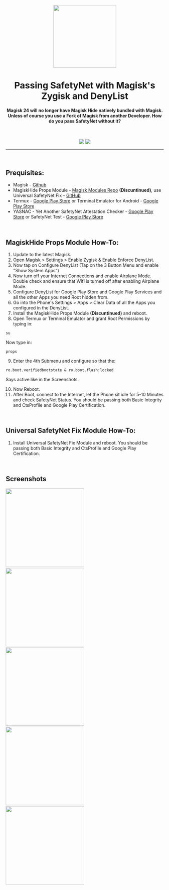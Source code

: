 <p align="center"><img src="https://github.com/K3V1991/Passing-SafetyNet-with-Magisk-Zygisk-and-DenyList/blob/main/Google-Play-Services.png" width="200"></a>
<h1 align="center"><b>Passing SafetyNet with Magisk's Zygisk and DenyList</b></h1>
<h4 align="center">Magisk 24 will no longer have Magisk Hide natively bundled with Magisk. 
Unless of course you use a Fork of Magisk from another Developer.
How do you pass SafetyNet without it?</h4>
<br />

<p align="center">
<a href="https://www.paypal.com/cgi-bin/webscr?cmd=_s-xclick&hosted_button_id=HW8B98TVDLKWA" alt="Donate-PayPal"><img src="https://img.shields.io/badge/Donate-PayPal-blue"></a>
<a href="https://github.com/K3V1991/Donate-Crypto" alt="Donate-Crypto"><img src="https://img.shields.io/badge/Donate-Crypto-yellow"></a>
<hr>
<br />

## Prequisites:
* Magisk - [Github](https://github.com/topjohnwu/Magisk "Magisk")
* MagiskHide Props Module - [Magisk Modules Repo](https://github.com/Magisk-Modules-Repo/MagiskHidePropsConf "MagiskHidePropsConf") **(Discuntinued)**, use Universal SafetyNet Fix - [GitHub](https://github.com/kdrag0n/safetynet-fix "Universal SafetyNet Fix")
* Termux - [Google Play Store](https://play.google.com/store/apps/details?id=com.termux "Termux") or Terminal Emulator for Android - [Google Play Store](https://play.google.com/store/apps/details?id=jackpal.androidterm "Terminal Emulator") 
* YASNAC - Yet Another SafetyNet Attestation Checker - [Google Play Store](https://play.google.com/store/apps/details?id=rikka.safetynetchecker "YASNAC") or SafetyNet Test - [Google Play Store](https://play.google.com/store/apps/details?id=org.freeandroidtools.safetynettest "SafetyNet Test")
<br />

## MagiskHide Props Module How-To:
1. Update to the latest Magisk.
2. Open Magisk > Settings > Enable Zygisk & Enable Enforce DenyList.
3. Now tap on Configure DenyList (Tap on the 3 Button Menu and enable "Show System Apps")
4. Now turn off your Internet Connections and enable Airplane Mode. Double check and ensure that Wifi is turned off after enabling Airplane Mode.
5. Configure DenyList for Google Play Store and Google Play Services and all the other Apps you need Root hidden from.
6. Go into the Phone's Settings > Apps > Clear Data of all the Apps you configured in the DenyList.
7. Install the MagiskHide Props Module **(Discuntinued)** and reboot.
8. Open Termux or Terminal Emulator and grant Root Permissions by typing in:
```
su
```
Now type in:
```
props
```
9. Enter the 4th Submenu and configure so that the:
```
ro.boot.verifiedbootstate & ro.boot.flash:locked
```
Says active like in the Screenshots.

10. Now Reboot.
11. After Boot, connect to the Internet, let the Phone sit idle for 5-10 Minutes and check SafetyNet Status. 
You should be passing both Basic Integrity and CtsProfile and Google Play Certification.
<br />

## Universal SafetyNet Fix Module How-To:
1. Install Universal SafetyNet Fix Module and reboot.
You should be passing both Basic Integrity and CtsProfile and Google Play Certification.
<br />

## Screenshots
<img src="https://i.ibb.co/7bKvCLV/Temux-su.jpg" width="250"></a> &emsp;
<img src="https://i.ibb.co/Kq2m4GL/Termux-props.jpg" width="250"></a> &emsp;
<img src="https://i.ibb.co/S6M7sq2/Magisk-Hide-Props-Config-Menu.jpg" width="250"></a> &emsp;
<img src="https://i.ibb.co/Q91dcFh/Edit-Magisk-Hide-props.jpg" width="250"></a> &emsp;
<img src="https://i.ibb.co/GQMSdmB/Safety-Net-Checker.jpg" width="250"></a>
